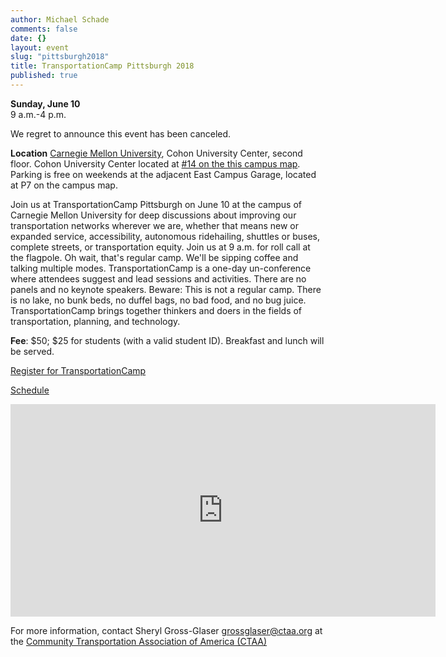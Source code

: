 ```yaml
---
author: Michael Schade
comments: false
date: {}
layout: event
slug: "pittsburgh2018"
title: TransportationCamp Pittsburgh 2018
published: true
---
```

**Sunday, June 10**  
9 a.m.-4 p.m.

We regret to announce this event has been canceled.

**Location** [Carnegie Mellon University](https://www.cmu.edu/), Cohon University Center, second floor. Cohon University Center located at [#14 on the this campus map](https://www.cmu.edu/assets/pdfs/cmu_map_8.5x11.pdf). Parking is free on weekends at the adjacent East Campus Garage, located at P7 on the campus map.

Join us at TransportationCamp Pittsburgh on June 10 at the campus of Carnegie Mellon University for deep discussions about improving our transportation networks wherever we are, whether that means new or expanded service, accessibility, autonomous ridehailing, shuttles or buses, complete streets, or transportation equity. Join us at 9 a.m. for roll call at the flagpole. Oh wait, that's regular camp. We'll be sipping coffee and talking multiple modes. TransportationCamp is a one-day un-conference where attendees suggest and lead sessions and activities. There are no panels and no keynote speakers. Beware: This is not a regular camp. There is no lake, no bunk beds, no duffel bags, no bad food, and no bug juice. TransportationCamp brings together thinkers and doers in the fields of transportation, planning, and technology.

**Fee**: $50; $25 for students (with a valid student ID). Breakfast and lunch will be served.

[Register for TransportationCamp](http://www.cvent.com/d/stqbwp)

[Schedule](http://web1.ctaa.org/webmodules/webarticles/anmviewer.asp?a=5178&z=153)

<iframe src="https://www.google.com/maps/embed?pb=!1m14!1m8!1m3!1d12145.758546488696!2d-79.9420112!3d40.4434055!3m2!1i1024!2i768!4f13.1!3m3!1m2!1s0x0%3A0x16b3417bd3538dfb!2sJared+L.+Cohon+University+Center!5e0!3m2!1sen!2sus!4v1519402526695" width="680" height="340" frameborder="0" style="border:0" allowfullscreen></iframe>

For more information, contact Sheryl Gross-Glaser <grossglaser@ctaa.org> at the [Community Transportation Association of America (CTAA)](http://ctaa.org/)
